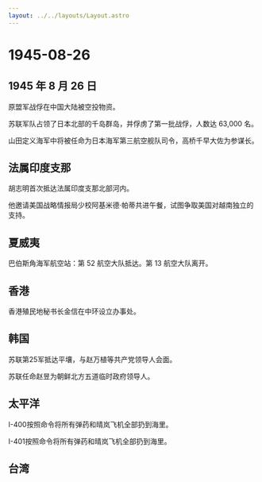 ```yaml
---
layout: ../../layouts/Layout.astro
---
```


# 1945-08-26

## 1945 年 8 月 26 日

原盟军战俘在中国大陆被空投物资。

苏联军队占领了日本北部的千岛群岛，并俘虏了第一批战俘，人数达 63,000 名。

山田定义海军中将被任命为日本海军第三航空舰队司令，高桥千早大佐为参谋长。

## 法属印度支那

胡志明首次抵达法属印度支那北部河内。

他邀请美国战略情报局少校阿基米德·帕蒂共进午餐，试图争取美国对越南独立的支持。

## 夏威夷

巴伯斯角海军航空站：第 52 航空大队抵达。第 13 航空大队离开。

## 香港

香港殖民地秘书长金信在中环设立办事处。

## 韩国

苏联第25军抵达平壤，与赵万植等共产党领导人会面。

苏联任命赵昱为朝鲜北方五道临时政府领导人。

## 太平洋

I-400按照命令将所有弹药和晴岚飞机全部扔到海里。

I-401按照命令将所有弹药和晴岚飞机全部扔到海里。

## 台湾